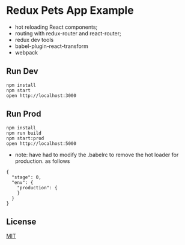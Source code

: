 Redux Pets App Example
=====================

* hot reloading React components;
* routing with redux-router and react-router;
* redux dev tools
* babel-plugin-react-transform
* webpack

## Run Dev

```
npm install
npm start
open http://localhost:3000
```

## Run Prod

```
npm install
npm run build
npm start:prod
open http://localhost:5000
```

* note: have had to modify the .babelrc to remove the hot loader for production. as follows

```
{
  "stage": 0,
  "env": {
    "production": {
    }
  }
}
```

## License

[MIT](http://isekivacenz.mit-license.org/)
